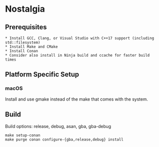 # Nostalgia

## Prerequisites

	* Install GCC, Clang, or Visual Studio with C++17 support (including std::filesystem)
	* Install Make and CMake
	* Install Conan
	* Consider also install in Ninja build and ccache for faster build times

## Platform Specific Setup

### macOS

Install and use gmake instead of the make that comes with the system.

## Build

Build options: release, debug, asan, gba, gba-debug

	make setup-conan
	make purge conan configure-{gba,release,debug} install
